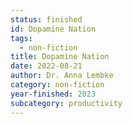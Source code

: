 ```yaml
---
status: finished
id: Dopamine Nation
tags:
  - non-fiction
title: Dopamine Nation
date: 2022-08-21
author: Dr. Anna Lembke
category: non-fiction
year-finished: 2023
subcategory: productivity
---
```

